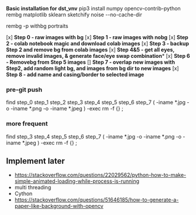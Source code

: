 **Basic installation for dst_vnv**
pip3 install numpy opencv-contrib-python rembg matplotlib sklearn sketchify noise --no-cache-dir

rembg -p withbg portraits

[x] **Step 0 - raw images with bg**
[x] **Step 1 - raw images with nobg**
[x] **Step 2 - colab notebook magic and download colab images**
[x] **Step 3 - backup Step 2 and remove bg from colab images**
[x] **Step 4&5 - get all eyes, remove invalid images, & generate face/eye swap combination***
[x] **Step 6 - Removebg from Step 5 images**
[] **Step 7 - overlap new images with Step2, add random light bg, and images from bg dir to new images**
[x] **Step 8 - add name and casing/border to selected image**


### pre-git push
find step_0 step_1 step_2 step_3 step_4 step_5 step_6 step_7 \( -iname \*.jpg -o -iname \*.png -o -iname \*.jpeg \) -exec rm -f {} \;

### more frequent
find step_3 step_4 step_5 step_6 step_7 \( -iname \*.jpg -o -iname \*.png -o -iname \*.jpeg \) -exec rm -f {} \;


## Implement later
- https://stackoverflow.com/questions/22029562/python-how-to-make-simple-animated-loading-while-process-is-running
- multi threading
- Cython
- https://stackoverflow.com/questions/51646185/how-to-generate-a-paper-like-background-with-opencv